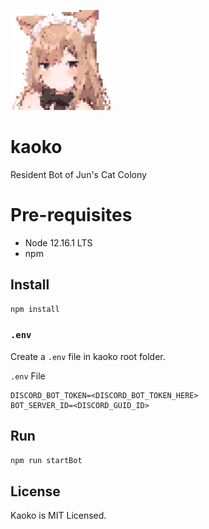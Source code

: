 ![kaoko](docs/static/kaoko-px.png)

# kaoko

Resident Bot of Jun's Cat Colony

# Pre-requisites

* Node 12.16.1 LTS
* npm

## Install

```sh
npm install
```

### `.env`

Create a `.env` file in kaoko root folder.

`.env` File

```
DISCORD_BOT_TOKEN=<DISCORD_BOT_TOKEN_HERE>
BOT_SERVER_ID=<DISCORD_GUID_ID>
```

## Run

```sh
npm run startBot
```

## License

Kaoko is MIT Licensed.
